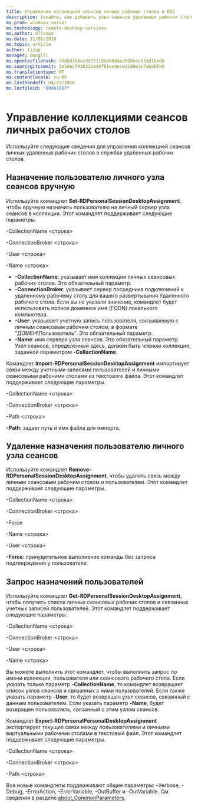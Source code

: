 ```yaml
---
title: Управление коллекцией сеансов личных рабочих столов в RDS
description: Узнайте, как добавить узел сеансов удаленных рабочих столов (RDSH) и удаленные приложения RemoteApp в развертывание RDS.
ms.prod: windows-server
ms.technology: remote-desktop-services
ms.author: elizapo
ms.date: 11/08/2016
ms.topic: article
author: lizap
manager: dongill
ms.openlocfilehash: 7088d164ecdd7211894b004ed580eecb33d1ba60
ms.sourcegitcommit: 3a3d62f938322849f81ee9ec01186b3e7ab90fe0
ms.translationtype: HT
ms.contentlocale: ru-RU
ms.lasthandoff: 04/23/2020
ms.locfileid: "80861067"
---
```

# <a name="manage-your-personal-desktop-session-collections"></a>Управление коллекциями сеансов личных рабочих столов

Используйте следующие сведения для управления коллекцией сеансов личных удаленных рабочих столов в службах удаленных рабочих столов.

## <a name="manually-assign-a-user-to-a-personal-session-host"></a>Назначение пользователю личного узла сеансов вручную
Используйте командлет **Set-RDPersonalSessionDesktopAssignment**, чтобы вручную назначить пользователю на личный сервер узла сеансов в коллекции. Этот командлет поддерживает следующие параметры.

-CollectionName \<строка\>

-ConnectionBroker \<строка\> 

-User \<строка\>

-Name \<строка\>

- **-CollectionName**: указывает имя коллекции личных сеансовых рабочих столов. Это обязательный параметр.
- **-ConnectionBroker**: указывает сервер посредника подключений к удаленному рабочему столу для вашего развертывания Удаленного рабочего стола. Если вы не указали значение, командлет будет использовать полное доменное имя (FQDN) локального компьютера.
- **-User**: указывает учетную запись пользователя, связываемую с личным сеансовым рабочим столом, в формате "ДОМЕН\Пользователь". Это обязательный параметр.
- **-Name**: имя сервера узла сеансов. Это обязательный параметр. Узел сеансов, определенный здесь, должен быть членом коллекции, заданной параметром **-CollectionName**.

Командлет **Import-RDPersonalSessionDesktopAssignment** импортирует связи между учетными записями пользователей и личными сеансовыми рабочими столами из текстового файла. Этот командлет поддерживает следующие параметры.

-CollectionName \<строка\>

-ConnectionBroker \<строка\>

-Path \<строка>

**-Path**: задает путь и имя файла для импорта.
 
## <a name="removing-a-user-assignment-from-a-personal-session-host"></a>Удаление назначения пользователю личного узла сеансов
Используйте командлет **Remove-RDPersonalSessionDesktopAssignment**, чтобы удалить связь между личным сеансовым рабочим столом и пользователем. Этот командлет поддерживает следующие параметры.

-CollectionName \<строка\>

-ConnectionBroker \<строка\>

-Force

-Name \<строка\>

-User \<строка\>

**-Force**: принудительное выполнение команды без запроса подтверждения у пользователя.

## <a name="query-user-assignments"></a>Запрос назначений пользователей
Используйте командлет **Get-RDPersonalSessionDesktopAssignment**, чтобы получить список личных сеансовых рабочих столов и связанных учетных записей пользователей. Этот командлет поддерживает следующие параметры.

-CollectionName \<строка\>

-ConnectionBroker \<строка\>

-User \<строка\>

-Name \<строка\>

Вы можете выполнить этот командлет, чтобы выполнить запрос по имени коллекции, пользователя или сеансового рабочего стола. Если указать только параметр **-CollectionName**, то командлет возвращает список узлов сеансов и связанных с ними пользователей. Если также указать параметр **-User**, то будет возвращен узел сеансов, связанный с данным пользователем. Если указать параметр **-Name**, будет возвращен пользователь, связанный с этим узлом сеансов. 


Командлет **Export-RDPersonalPersonalDesktopAssignment** экспортирует текущие связи между пользователями и личными виртуальными рабочими столами в текстовый файл. Этот командлет поддерживает следующие параметры.

-CollectionName \<строка\>

-ConnectionBroker \<строка\>

-Path \<строка\>


Все новые командлеты поддерживают общие параметры: -Verbose, -Debug, -ErrorAction, -ErrorVariable, -OutBuffer и -OutVariable. См. сведения в разделе [about_CommonParameters](https://go.microsoft.com/fwlink/p/?LinkID=113216).

